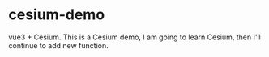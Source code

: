 # cesium-demo
vue3 + Cesium. This is a Cesium demo, I am going to learn Cesium, then I'll continue to add new function.
